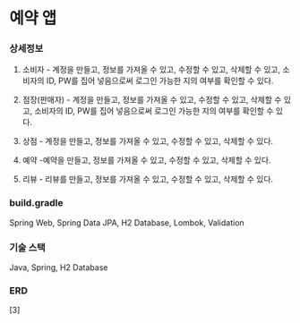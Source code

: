 # 예약 앱

### 상세정보
1. 소비자 - 계정을 만들고, 정보를 가져올 수 있고, 수정할 수 있고, 삭제할 수 있고,
소비자의 ID, PW를 집어 넣음으로써 로그인 가능한 지의 여부를 확인할 수 있다.

2. 점장(판매자) - 계정을 만들고, 정보를 가져올 수 있고, 수정할 수 있고, 삭제할 수 있고,
소비자의 ID, PW를 집어 넣음으로써 로그인 가능한 지의 여부를 확인할 수 있다.

3. 상점 - 계정을 만들고, 정보를 가져올 수 있고, 수정할 수 있고,
   삭제할 수 있다.

4. 예약 -예약을 만들고, 정보를 가져올 수 있고, 수정할 수 있고,
   삭제할 수 있다.

5. 리뷰 - 리뷰를 만들고, 정보를 가져올 수 있고, 수정할 수 있고,
   삭제할 수 있다.

### build.gradle
Spring Web, Spring Data JPA, H2 Database, Lombok, Validation
### 기술 스택
Java, Spring, H2 Database
### ERD
[3]